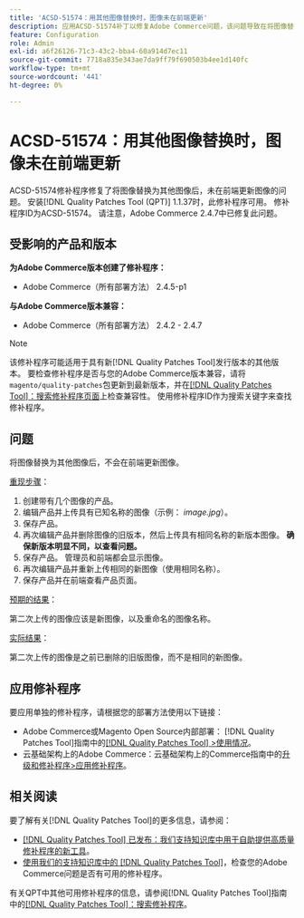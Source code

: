 ```yaml
---
title: 'ACSD-51574：用其他图像替换时，图像未在前端更新'
description: 应用ACSD-51574补丁以修复Adobe Commerce问题，该问题导致在将图像替换为其他图像后，图像前端未更新。
feature: Configuration
role: Admin
exl-id: a6f26126-71c3-43c2-bba4-60a914d7ec11
source-git-commit: 7718a835e343ae7da9ff79f690503b4ee1d140fc
workflow-type: tm+mt
source-wordcount: '441'
ht-degree: 0%

---
```


# ACSD-51574：用其他图像替换时，图像未在前端更新

ACSD-51574修补程序修复了将图像替换为其他图像后，未在前端更新图像的问题。 安装[!DNL Quality Patches Tool (QPT)] 1.1.37时，此修补程序可用。 修补程序ID为ACSD-51574。 请注意，Adobe Commerce 2.4.7中已修复此问题。

## 受影响的产品和版本

**为Adobe Commerce版本创建了修补程序：**

* Adobe Commerce（所有部署方法） 2.4.5-p1

**与Adobe Commerce版本兼容：**

* Adobe Commerce（所有部署方法） 2.4.2 - 2.4.7

>[!NOTE]
>
>该修补程序可能适用于具有新[!DNL Quality Patches Tool]发行版本的其他版本。 要检查修补程序是否与您的Adobe Commerce版本兼容，请将`magento/quality-patches`包更新到最新版本，并在[[!DNL Quality Patches Tool]：搜索修补程序页面](https://experienceleague.adobe.com/tools/commerce-quality-patches/index.html?lang=zh-Hans)上检查兼容性。 使用修补程序ID作为搜索关键字来查找修补程序。

## 问题

将图像替换为其他图像后，不会在前端更新图像。

<u>重现步骤</u>：

1. 创建带有几个图像的产品。
1. 编辑产品并上传具有已知名称的图像（示例： *image.jpg*）。
1. 保存产品。
1. 再次编辑产品并删除图像的旧版本，然后上传具有相同名称的新版本图像。 **确保新版本明显不同，以查看问题。**
1. 保存产品。 管理员和前端都会显示图像。
1. 再次编辑产品并重新上传相同的新图像（使用相同名称）。
1. 保存产品并在前端查看产品页面。

<u>预期的结果</u>：

第二次上传的图像应该是新图像，以及重命名的图像名称。

<u>实际结果</u>：

第二次上传的图像是之前已删除的旧版图像，而不是相同的新图像。

## 应用修补程序

要应用单独的修补程序，请根据您的部署方法使用以下链接：

* Adobe Commerce或Magento Open Source内部部署： [!DNL Quality Patches Tool]指南中的[[!DNL Quality Patches Tool] >使用情况](https://experienceleague.adobe.com/docs/commerce-operations/tools/quality-patches-tool/usage.html?lang=zh-Hans)。
* 云基础架构上的Adobe Commerce：云基础架构上的Commerce指南中的[升级和修补程序>应用修补程序](https://experienceleague.adobe.com/docs/commerce-cloud-service/user-guide/develop/upgrade/apply-patches.html?lang=zh-Hans)。

## 相关阅读

要了解有关[!DNL Quality Patches Tool]的更多信息，请参阅：

* [[!DNL Quality Patches Tool] 已发布：我们支持知识库中用于自助提供高质量修补程序的新工具](/help/announcements/adobe-commerce-announcements/magento-quality-patches-released-new-tool-to-self-serve-quality-patches.md)。
* [使用我们的支持知识库中的 [!DNL Quality Patches Tool]](/help/support-tools/patches-available-in-qpt-tool/check-patch-for-magento-issue-with-magento-quality-patches.md)，检查您的Adobe Commerce问题是否有可用的修补程序。

有关QPT中其他可用修补程序的信息，请参阅[!DNL Quality Patches Tool]指南中的[[!DNL Quality Patches Tool]：搜索修补程序](https://experienceleague.adobe.com/tools/commerce-quality-patches/index.html?lang=zh-Hans)。
